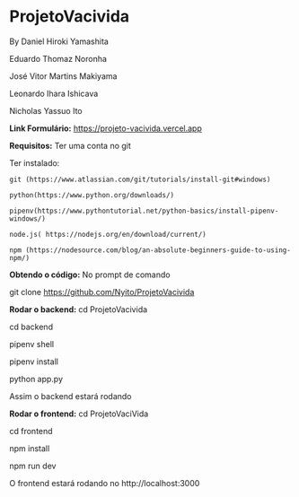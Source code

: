 # ProjetoVacivida

By
Daniel Hiroki Yamashita

Eduardo Thomaz Noronha

José Vitor Martins Makiyama

Leonardo Ihara Ishicava

Nicholas Yassuo Ito

**Link Formulário:**
https://projeto-vacivida.vercel.app

**Requisitos:**
  Ter uma conta no git
  
  Ter instalado:
  
    git (https://www.atlassian.com/git/tutorials/install-git#windows)
    
    python(https://www.python.org/downloads/)
    
    pipenv(https://www.pythontutorial.net/python-basics/install-pipenv-windows/)
    
    node.js( https://nodejs.org/en/download/current/)
    
    npm (https://nodesource.com/blog/an-absolute-beginners-guide-to-using-npm/)
    
  
**Obtendo o código:**
No prompt de comando

  git clone https://github.com/Nyito/ProjetoVacivida
  
**Rodar o backend:**
  cd ProjetoVacivida
  
  cd backend
  
  pipenv shell
  
  pipenv install
  
  python app.py
 
 Assim o backend estará rodando
 
**Rodar o frontend:**
  cd ProjetoVaciVida 
  
  cd frontend
  
  npm install
  
  npm run dev
  
  O frontend estará rodando no http://localhost:3000



  
  
 
